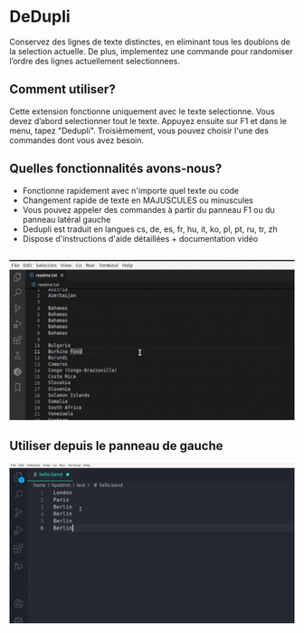 # DeDupli

Conservez des lignes de texte distinctes, en eliminant tous les doublons de la selection actuelle. De plus, implementez une commande pour randomiser l’ordre des lignes actuellement selectionnees.

## Comment utiliser?

Cette extension fonctionne uniquement avec le texte selectionne. Vous devez d’abord selectionner tout le texte. Appuyez ensuite sur F1 et dans le menu, tapez "Dedupli". Troisièmement, vous pouvez choisir l'une des commandes dont vous avez besoin.

## Quelles fonctionnalités avons-nous?

- Fonctionne rapidement avec n'importe quel texte ou code
- Changement rapide de texte en MAJUSCULES ou minuscules
- Vous pouvez appeler des commandes à partir du panneau F1 ou du panneau latéral gauche
- Dedupli est traduit en langues cs, de, es, fr, hu, it, ko, pl, pt, ru, tr, zh
- Dispose d'instructions d'aide détaillées + documentation vidéo

##

[![Extension Vscode](/translations/demo.gif 'Demo de lextension Vscode')](https://learnwithyan.com)

## Utiliser depuis le panneau de gauche

[![Vscode extension](/translations/demo2.gif 'Vscode extension demo')](https://learnwithyan.com)

#
